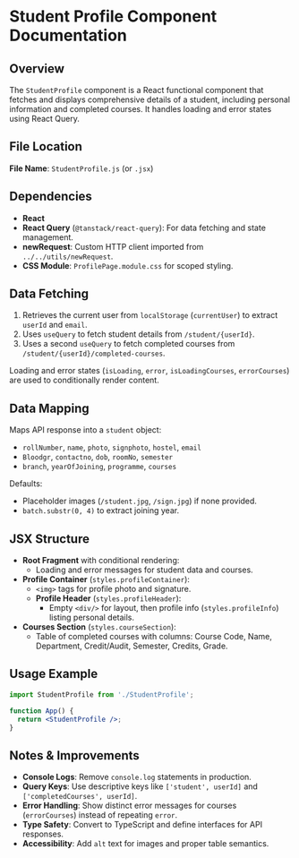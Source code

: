 # Student Profile Component Documentation

## Overview

The `StudentProfile` component is a React functional component that fetches and displays comprehensive details of a student, including personal information and completed courses. It handles loading and error states using React Query.

## File Location

**File Name**: `StudentProfile.js` (or `.jsx`)

## Dependencies

- **React**
- **React Query** (`@tanstack/react-query`): For data fetching and state management.
- **newRequest**: Custom HTTP client imported from `../../utils/newRequest`.
- **CSS Module**: `ProfilePage.module.css` for scoped styling.

## Data Fetching

1. Retrieves the current user from `localStorage` (`currentUser`) to extract `userId` and `email`.
2. Uses `useQuery` to fetch student details from `/student/{userId}`.
3. Uses a second `useQuery` to fetch completed courses from `/student/{userId}/completed-courses`.

Loading and error states (`isLoading`, `error`, `isLoadingCourses`, `errorCourses`) are used to conditionally render content.

## Data Mapping

Maps API response into a `student` object:

- `rollNumber`, `name`, `photo`, `signphoto`, `hostel`, `email`
- `Bloodgr`, `contactno`, `dob`, `roomNo`, `semester`
- `branch`, `yearOfJoining`, `programme`, `courses`

Defaults:

- Placeholder images (`/student.jpg`, `/sign.jpg`) if none provided.
- `batch.substr(0, 4)` to extract joining year.

## JSX Structure

- **Root Fragment** with conditional rendering:
  - Loading and error messages for student data and courses.
- **Profile Container** (`styles.profileContainer`):
  - `<img>` tags for profile photo and signature.
  - **Profile Header** (`styles.profileHeader`):
    - Empty `<div/>` for layout, then profile info (`styles.profileInfo`) listing personal details.
- **Courses Section** (`styles.courseSection`):
  - Table of completed courses with columns: Course Code, Name, Department, Credit/Audit, Semester, Credits, Grade.

## Usage Example

```jsx
import StudentProfile from './StudentProfile';

function App() {
  return <StudentProfile />;
}
```

## Notes & Improvements

- **Console Logs**: Remove `console.log` statements in production.
- **Query Keys**: Use descriptive keys like `['student', userId]` and `['completedCourses', userId]`.
- **Error Handling**: Show distinct error messages for courses (`errorCourses`) instead of repeating `error`.
- **Type Safety**: Convert to TypeScript and define interfaces for API responses.
- **Accessibility**: Add `alt` text for images and proper table semantics.
